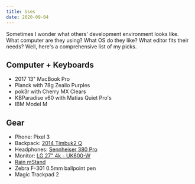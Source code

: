 ```yaml
---
title: Uses
date: 2020-09-04
---
```


Sometimes I wonder what others' development environment looks like. What computer are they using? What OS do they like? What editor fits their needs? Well, here's a comprehensive list of my picks.

## Computer + Keyboards

- 2017 13" MacBook Pro
- Planck with 78g Zealio Purples
  <!-- <TwitterTweetEmbed tweetId={'1145384306531024897'} /> -->
- pok3r with Cherry MX Clears
- KBParadise v60 with Matias Quiet Pro's
- IBM Model M

## Gear

- Phone: Pixel 3
- Backpack: [2014 Timbuk2 Q](https://i.pinimg.com/originals/95/4e/e6/954ee6c0068a4e77ddfa79cdb74dc19c.jpg)
- Headphones: [Sennheiser 380 Pro](https://en-us.sennheiser.com/monitoring-headphone-studio-professional-audio-hd-380-pro)
- Monitor: [LG 27" 4k - UK600-W](https://www.lg.com/us/monitors/lg-27UK600-W-4k-uhd-led-monitor)
- [Rain mStand](https://www.amazon.com/Rain-Design-mStand-Laptop-Patented/dp/B000OOYECC/ref=sr_1_1?crid=1ZYJ2TAG619GK&keywords=rain+mstand&qid=1569550521&s=electronics&sprefix=rain+m%2Celectronics%2C177&sr=1-1)
- Zebra F-301 0.5mm ballpoint pen
- Magic Trackpad 2
